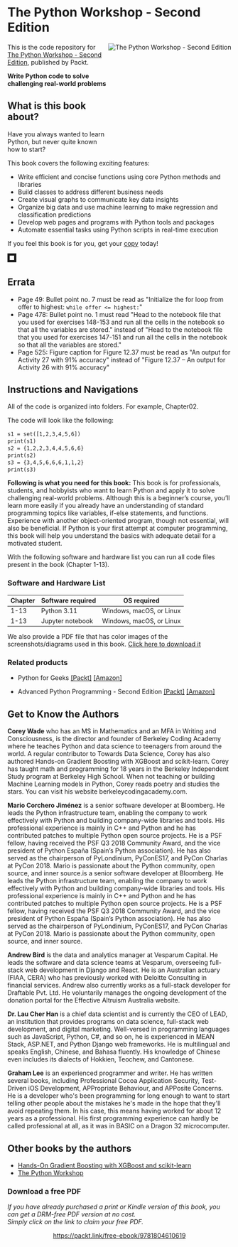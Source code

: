 


# The Python Workshop - Second Edition

<a href="https://www.packtpub.com/product/the-python-workshop-second-edition/9781804610619?utm_source=github&utm_medium=repository&utm_campaign=9781804610619"><img src="https://static.packt-cdn.com/products/9781804610619/cover/smaller" alt="The Python Workshop - Second Edition" height="256px" align="right"></a>

This is the code repository for [The Python Workshop - Second Edition](https://www.packtpub.com/product/the-python-workshop-second-edition/9781804610619?utm_source=github&utm_medium=repository&utm_campaign=9781804610619), published by Packt.

**Write Python code to solve challenging real-world problems**

## What is this book about?
Have you always wanted to learn Python, but never quite known how to start?

This book covers the following exciting features:
* Write efficient and concise functions using core Python methods and libraries
* Build classes to address different business needs
* Create visual graphs to communicate key data insights
* Organize big data and use machine learning to make regression and classification predictions
* Develop web pages and programs with Python tools and packages
* Automate essential tasks using Python scripts in real-time execution

If you feel this book is for you, get your [copy](https://www.amazon.com/dp/1804610615) today!

<a href="https://www.packtpub.com/?utm_source=github&utm_medium=banner&utm_campaign=GitHubBanner"><img src="https://raw.githubusercontent.com/PacktPublishing/GitHub/master/GitHub.png" 
alt="https://www.packtpub.com/" border="5" /></a>

## Errata

* Page 49: Bullet point no. 7 must be read as "Initialize the for loop from offer to highest: ```while offer <= highest:```"
* Page 478: Bullet point no. 1 must read "Head to the notebook file that you used for exercises 148-153 and run all the cells in the notebook
so that all the variables are stored." instead of "Head to the notebook file that you used for exercises 147-151 and run all the cells in the notebook
so that all the variables are stored."
* Page 525: Figure caption for Figure 12.37 must be read as "An output for Activity 27 with 91% accuracy" instead of "Figure 12.37 – An output for Activity 26 with 91% accuracy"

## Instructions and Navigations
All of the code is organized into folders. For example, Chapter02.

The code will look like the following:
```
s1 = set([1,2,3,4,5,6])
print(s1)
s2 = {1,2,2,3,4,4,5,6,6}
print(s2)
s3 = {3,4,5,6,6,6,1,1,2}
print(s3)
```

**Following is what you need for this book:**
This book is for professionals, students, and hobbyists who want to learn Python and apply it to solve challenging real-world problems. Although this is a beginner’s course, you’ll learn more easily if you already have an understanding of standard programming topics like variables, if-else statements, and functions. Experience with another object-oriented program, though not essential, will also be beneficial. If Python is your first attempt at computer programming, this book will help you understand the basics with adequate detail for a motivated student.

With the following software and hardware list you can run all code files present in the book (Chapter 1-13).
### Software and Hardware List
| Chapter | Software required | OS required |
| -------- | ------------------------------------ | ----------------------------------- |
| 1-13 | Python 3.11 | Windows, macOS, or Linux |
| 1-13 | Jupyter notebook | Windows, macOS, or Linux |


We also provide a PDF file that has color images of the screenshots/diagrams used in this book. [Click here to download it](https://packt.link/KB00O)

### Related products
* Python for Geeks [[Packt]](https://www.packtpub.com/product/python-for-geeks/9781801070119?utm_source=github&utm_medium=repository&utm_campaign=9781801070119) [[Amazon]](https://www.amazon.com/dp/1801070113)

* Advanced Python Programming - Second Edition [[Packt]](https://www.packtpub.com/product/advanced-python-programming-second-edition/9781801814010?utm_source=github&utm_medium=repository&utm_campaign=9781801814010) [[Amazon]](https://www.amazon.com/dp/1801814015)



## Get to Know the Authors
**Corey Wade**
who has an MS in Mathematics and an MFA in Writing and Consciousness, is the director and founder of Berkeley Coding Academy where he teaches Python and data science to teenagers from around the world. A regular contributor to Towards Data Science, Corey has also authored Hands-on Gradient Boosting with XGBoost and scikit-learn. Corey has taught math and programming for 18 years in the Berkeley Independent Study program at Berkeley High School. When not teaching or building Machine Learning models in Python, Corey reads poetry and studies the stars. You can visit his website berkeleycodingacademy.com.

**Mario Corchero Jiménez**
is a senior software developer at Bloomberg. He leads the Python infrastructure team, enabling the company to work effectively with Python and building company-wide libraries and tools. His professional experience is mainly in C++ and Python and he has contributed patches to multiple Python open source projects. He is a PSF fellow, having received the PSF Q3 2018 Community Award, and the vice president of Python España (Spain’s Python association). He has also served as the chairperson of PyLondinium, PyConES17, and PyCon Charlas at PyCon 2018. Mario is passionate about the Python community, open source, and inner source.is a senior software developer at Bloomberg. He leads the Python infrastructure team, enabling the company to work effectively with Python and building company-wide libraries and tools. His professional experience is mainly in C++ and Python and he has contributed patches to multiple Python open source projects. He is a PSF fellow, having received the PSF Q3 2018 Community Award, and the vice president of Python España (Spain’s Python association). He has also served as the chairperson of PyLondinium, PyConES17, and PyCon Charlas at PyCon 2018. Mario is passionate about the Python community, open source, and inner source.

**Andrew Bird**
is the data and analytics manager at Vesparum Capital. He leads the software and data science teams at Vesparum, overseeing full-stack web development in Django and React. He is an Australian actuary (FIAA, CERA) who has previously worked with Deloitte Consulting in financial services. Andrew also currently works as a full-stack developer for Draftable Pvt. Ltd. He voluntarily manages the ongoing development of the donation portal for the Effective Altruism Australia website.

**Dr. Lau Cher Han**
is a chief data scientist and is currently the CEO of LEAD, an institution that provides programs on data science, full-stack web development, and digital marketing. Well-versed in programming languages such as JavaScript, Python, C#, and so on, he is experienced in MEAN Stack, ASP.NET, and Python Django web frameworks. He is multilingual and speaks English, Chinese, and Bahasa fluently. His knowledge of Chinese even includes its dialects of Hokkien, Teochew, and Cantonese.

**Graham Lee**
is an experienced programmer and writer. He has written several books, including Professional Cocoa Application Security, Test-Driven iOS Development, APPropriate Behaviour, and APPosite Concerns. He is a developer who's been programming for long enough to want to start telling other people about the mistakes he's made in the hope that they'll avoid repeating them. In his case, this means having worked for about 12 years as a professional. His first programming experience can hardly be called professional at all, as it was in BASIC on a Dragon 32 microcomputer.

## Other books by the authors
* [Hands-On Gradient Boosting with XGBoost and scikit-learn](https://www.packtpub.com/product/hands-on-gradient-boosting-with-xgboost-and-scikit-learn/9781839218354?utm_source=github&utm_medium=repository&utm_campaign=9781839218354)
* [The Python Workshop](https://www.packtpub.com/product/the-python-workshop/9781839218859?utm_source=github&utm_medium=repository&utm_campaign=9781839218859)

### Download a free PDF

 <i>If you have already purchased a print or Kindle version of this book, you can get a DRM-free PDF version at no cost.<br>Simply click on the link to claim your free PDF.</i>
<p align="center"> <a href="https://packt.link/free-ebook/9781804610619">https://packt.link/free-ebook/9781804610619 </a> </p>
